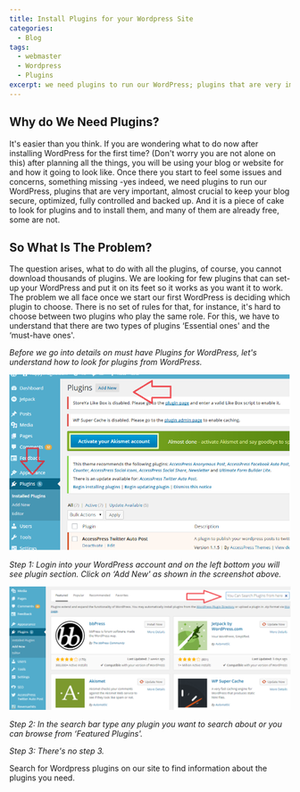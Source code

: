 ```yaml
---
title: Install Plugins for your Wordpress Site 
categories:
  - Blog
tags:
  - webmaster
  - Wordpress
  - Plugins
excerpt: we need plugins to run our WordPress; plugins that are very important, almost crucial to keep your blog secure, optimized, fully controlled and backed up. It is a piece of cake to look for plugins and to install them, and many of them are already free.
---
```

## Why do We Need Plugins?

It's easier than you think. If you are wondering what to do now after installing WordPress for the first time? (Don't worry you are not alone on this) after planning all the things, you will be using your blog or website for and how it going to look like. Once there you start to feel some issues and concerns, something missing -yes indeed, we need plugins to run our WordPress, plugins that are very important, almost crucial to keep your blog secure, optimized, fully controlled and backed up. And it is a piece of cake to look for plugins and to install them, and many of them are already free, some are not.

## So What Is The Problem?

The question arises, what to do with all the plugins, of course, you cannot download thousands of plugins. We are looking for few plugins that can set-up your WordPress and put it on its feet so it works as you want it to work. The problem we all face once we start our first WordPress is deciding which plugin to choose. There is no set of rules for that, for instance, it's hard to choose between two plugins who play the same role. For this, we have to understand that there are two types of plugins ‘Essential ones' and the ‘must-have ones'. 

*Before we go into details on must have Plugins for WordPress, let's understand how to look for plugins from WordPress.*

![How to add Plugins](/assets/images/plugins-01.png)

*Step 1: Login into your WordPress account and on the left bottom you will see plugin section. Click on ‘Add New' as shown in the screenshot above.*

![Search Plugins](/assets/images/plugins-02.png)

*Step 2: In the search bar type any plugin you want to search about or you can browse from ‘Featured Plugins'.*

*Step 3: There's no step 3.*

Search for Wordpress plugins on our site to find information about the plugins you need.

